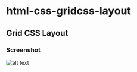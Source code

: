 # html-css-gridcss-layout
## Grid CSS Layout
### Screenshot
![alt text](https://github.com/techinologic/website_grid_css/blob/master/grid_css.png?raw=true)
